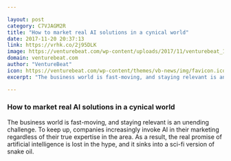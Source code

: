 ```yaml
---

layout: post
category: C7VJAGM2R
title: "How to market real AI solutions in a cynical world"
date: 2017-11-20 20:37:13
link: https://vrhk.co/2j95DLK
image: https://venturebeat.com/wp-content/uploads/2017/11/venturebeat_1200px_cover.jpg?fit=780%2C549&strip=all
domain: venturebeat.com
author: "VentureBeat"
icon: https://venturebeat.com/wp-content/themes/vb-news/img/favicon.ico
excerpt: "The business world is fast-moving, and staying relevant is an unending challenge. To keep up, companies increasingly invoke AI in their marketing regardless of their true expertise in the area. As a result, the real promise of artificial intelligence is lost in the hype, and it sinks into a sci-fi version of snake oil."

---
```


### How to market real AI solutions in a cynical world

The business world is fast-moving, and staying relevant is an unending challenge. To keep up, companies increasingly invoke AI in their marketing regardless of their true expertise in the area. As a result, the real promise of artificial intelligence is lost in the hype, and it sinks into a sci-fi version of snake oil.